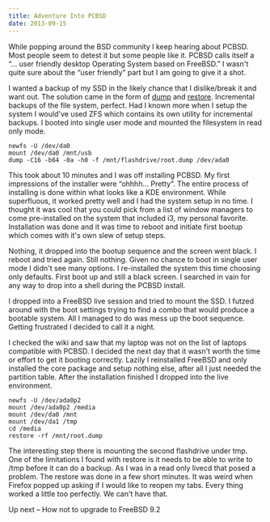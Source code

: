 ```yaml
---
title: Adventure Into PCBSD
date: 2013-09-15
---
```


While popping around the BSD community I keep hearing about PCBSD.
Most people seem to detest it but some people like it. PCBSD calls itself a “...
user friendly desktop Operating System based on FreeBSD.” I wasn't quite
sure about the “user friendly” part but I am going to give it a shot.

I wanted a backup of my SSD in the likely chance that I dislike/break it
and want out. The solution came in the form of
[dump](http://www.freebsd.org/cgi/man.cgi?query=dump&sektion=8) and
[restore](http://www.freebsd.org/cgi/man.cgi?query=restore). Incremental
backups of the file system, perfect. Had I known more when I setup the
system I would've used ZFS which contains its own utility for
incremental backups. I booted into single user mode and mounted the
filesystem in read only mode.

	newfs -U /dev/da0
	mount /dev/da0 /mnt/usb
	dump -C16 -b64 -0a -h0 -f /mnt/flashdrive/root.dump /dev/ada0

This took about 10 minutes and I was off installing PCBSD. My first
impressions of the installer were “ohhhh... Pretty”. The entire process
of installing is done within what looks like a KDE environment. While
superfluous, it worked pretty well and I had the system setup in no
time. I thought it was cool that you could pick from a list of window
managers to come pre-installed on the system that included i3, my
personal favorite. Installation was done and it was time to reboot and
initiate first bootup which comes with it's own slew of setup steps.

Nothing, it dropped into the bootup sequence and the screen went black.
I reboot and tried again. Still nothing. Given no chance to boot in
single user mode I didn't see many options. I re-installed the system
this time choosing only defaults. First boot up and still a black
screen. I searched in vain for any way to drop into a shell during the
PCBSD install.

I dropped into a FreeBSD live session and tried to mount the SSD. I
futzed around with the boot settings trying to find a combo that would
produce a bootable system. All I managed to do was mess up the boot
sequence. Getting frustrated I decided to call it a night.

I checked the wiki and saw that my laptop was not on the list of laptops
compatible with PCBSD. I decided the next day that it wasn't worth the
time or effort to get it booting correctly. Lazily I reinstalled FreeBSD
and only installed the core package and setup nothing else, after all I
just needed the partition table. After the installation finished I
dropped into the live environment.

	newfs -U /dev/ada0p2
	mount /dev/ada0p2 /media
	mount /dev/da0 /mnt
	mount /dev/da1 /tmp
	cd /media
	restore -rf /mnt/root.dump

The interesting step there is mounting the second flashdrive under tmp.
One of the limitations I found with restore is it needs to be able to
write to /tmp before it can do a backup. As I was in a read only livecd
that posed a problem. The restore was done in a few short minutes. It
was weird when Firefox popped up asking if I would like to reopen my
tabs. Every thing worked a little too perfectly. We can't have that.

Up next – How not to upgrade to FreeBSD 9.2
